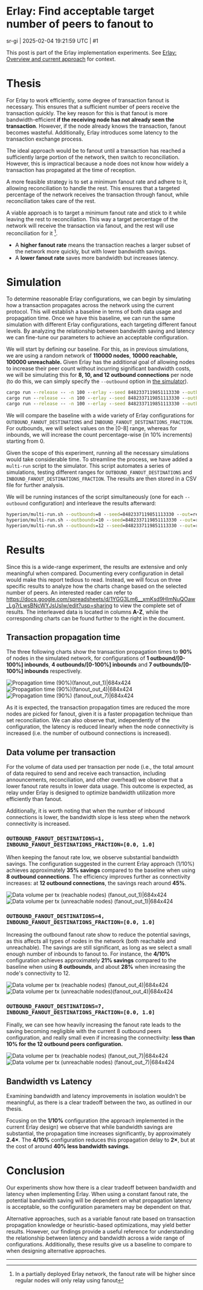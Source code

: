 # Erlay: Find acceptable target number of peers to fanout to

sr-gi | 2025-02-04 19:21:59 UTC | #1

This post is part of the Erlay implementation experiments. See [Erlay: Overview and current approach](https://delvingbitcoin.org/t/erlay-overview-and-current-approach/1415) for context.

# Thesis

For Erlay to work efficiently, some degree of transaction fanout is necessary. This ensures that a sufficient number of peers receive the transaction quickly. The key reason for this is that fanout is more bandwidth-efficient **if the receiving node has not already seen the transaction**. However, if the node already knows the transaction, fanout becomes wasteful. Additionally, Erlay introduces some latency to the transaction exchange process.

The ideal approach would be to fanout until a transaction has reached a sufficiently large portion of the network, then switch to reconciliation. However, this is impractical because a node does not know how widely a transaction has propagated at the time of reception.

A more feasible strategy is to set a minimum fanout rate and adhere to it, allowing reconciliation to handle the rest. This ensures that a targeted percentage of the network receives the transaction through fanout, while reconciliation takes care of the rest.

A viable approach is to target a minimum fanout rate and stick to it while leaving the rest to reconciliation. This way a target percentage of the network will receive the transaction via fanout, and the rest will use reconciliation for it [^1]. 

- A **higher fanout rate** means the transaction reaches a larger subset of the network more quickly, but with lower bandwidth savings.
- A **lower fanout rate** saves more bandwidth but increases latency.

# Simulation

To determine reasonable Erlay configurations, we can begin by simulating how a transaction propagates across the network using the current protocol. This will establish a baseline in terms of both data usage and propagation time. Once we have this baseline, we can run the same simulation with different Erlay configurations, each targeting different fanout levels. By analyzing the relationship between bandwidth saving and latency we can fine-tune our parameters to achieve an acceptable configuration.

We will start by defining our baseline. For this, as in previous simulations, we are using a random network of **110000 nodes**, **10000 reachable, 100000 unreachable.** Given Erlay has the additional goal of allowing nodes to increase their peer count without incurring significant bandwidth costs, we will be simulating this for **8, 10, and 12 outbound connections** per node (to do this, we can simply specify the `--outbound` option in [the simulator](https://delvingbitcoin.org/t/hyperion-a-discrete-time-network-event-simulator-for-bitcoin-core/1042)).

```cmd
cargo run --release -- -n 100 --erlay --seed 8482337119851113330 --outbound 8
cargo run --release -- -n 100 --erlay --seed 8482337119851113330 --outbound 10
cargo run --release -- -n 100 --erlay --seed 8482337119851113330 --outbound 12
```

We will compare the baseline with a wide variety of Erlay configurations for `OUTBOUND_FANOUT_DESTINATIONS` and `INBOUND_FANOUT_DESTINATIONS_FRACTION`. For outbounds, we will select values on the [0-8] range, whereas for inbounds, we will increase the count percentage-wise (in 10% increments) starting from 0. 

Given the scope of this experiment, running all the necessary simulations would take considerable time. To streamline the process, we have added a `multi-run` script to the simulator. This script automates a series of simulations, testing different ranges for `OUTBOUND_FANOUT_DESTINATIONS` and `INBOUND_FANOUT_DESTINATIONS_FRACTION`. The results are then stored in a CSV file for further analysis.

We will be running instances of the script simultaneously (one for each `--outbound` configuration) and interleave the results afterward:

```cmd
hyperion/multi-run.sh --outbounds=8 --seed=8482337119851113330 --out=result_8.csv
hyperion/multi-run.sh --outbounds=10 --seed=8482337119851113330 --out=result_10.csv
hyperion/multi-run.sh --outbounds=12 --seed=8482337119851113330 --out=result_12.csv
```

# Results

Since this is a wide-range experiment, the results are extensive and only meaningful when compared. Documenting every configuration in detail would make this report tedious to read. Instead, we will focus on three specific results to analyze how the charts change based on the selected number of peers. An interested reader can refer to https://docs.google.com/spreadsheets/d/1YGG3Lm6__xmKsd9HlmNuQOaw_Lg7rLwsBNcWYJsUsIw/edit?usp=sharing to view the complete set of results. The interleaved data is located in columns **A-Z**, while the corresponding charts can be found further to the right in the document.

## Transaction propagation time

The three following charts show the transaction propagation times to **90%** of nodes in the simulated network, for configurations of **1 outbound/[0-100%] inbounds**, **4 outbounds/[0-100%] inbounds** and **7 outbounds/[0-100%] inbounds** respectively.

![Propagation time (90%)(fanout_out_1)|684x424](upload://yKQrw2MLaBeDae5Vdim4gzRFJPt.png)
![Propagation time (90%)(fanout_out_4)|684x424](upload://mZvOpYGZExURoWvYK1ziolE5xTu.png)
![Propagation time (90%) (fanout_out_7)|684x424](upload://w7oioyCLYy6WgTkYzDac79lCGaN.png)

As it is expected, the transaction propagation times are reduced the more nodes are picked for fanout, given it is a faster propagation technique than set reconciliation. We can also observe that, independently of the configuration, the latency is reduced linearly when the node connectivity is increased (i.e. the number of outbound connections is increased).

## Data volume per transaction

For the volume of data used per transaction per node (i.e., the total amount of data required to send and receive each transaction, including announcements, reconciliation, and other overhead) we observe that a lower fanout rate results in lower data usage. This outcome is expected, as relay under Erlay is designed to optimize bandwidth utilization more efficiently than fanout.

Additionally, it is worth noting that when the number of inbound connections is lower, the bandwidth slope is less steep when the network connectivity is increased.

###  `OUTBOUND_FANOUT_DESTINATIONS=1, INBOUND_FANOUT_DESTINATIONS_FRACTION=[0.0, 1.0]`

When keeping the fanout rate low, we observe substantial bandwidth savings. The configuration suggested in the current Erlay approach (1/10%) achieves approximately **35% savings** compared to the baseline when using **8 outbound connections**. The efficiency improves further as connectivity increases: at **12 outbound connections**, the savings reach around **45%**.

![Data volume per tx (reachable nodes) (fanout_out_1)|684x424](upload://rW9osK8Q2z6e5KaKmvucqFZJaZt.png)
![Data volume per tx (unreachable nodes) (fanout_out_1)|684x424](upload://zI1GTOd0Bf9vQ9aDgPtK6Jk55vy.png)

### `OUTBOUND_FANOUT_DESTINATIONS=4, INBOUND_FANOUT_DESTINATIONS_FRACTION=[0.0, 1.0]`

Increasing the outbound fanout rate show to reduce the potential savings, as this affects all types of nodes in the network (both reachable and unreachable). The savings are still significant, as long as we select a small enough number of inbounds to fanout to. For instance, the **4/10%** configuration achieves approximately **21% savings** compared to the baseline when using **8 outbounds**, and about **28%** when increasing the node's connectivity to 12.

![Data volume per tx (reachable nodes) (fanout_out_4)|684x424](upload://v6RLTht0YXvyzJbMBKrx2w4WGSX.png)
![Data volume per tx (unreachable nodes)(fanout_out_4)|684x424](upload://qAnci9U8iVX2qXpCrO6r7Po1xB2.png)

### `OUTBOUND_FANOUT_DESTINATIONS=7, INBOUND_FANOUT_DESTINATIONS_FRACTION=[0.0, 1.0]`

Finally, we can see how heavily increasing the fanout rate leads to the saving becoming negligible with the current 8 outbound peers configuration, and really small even if increasing the connectivity: **less than 10% for the 12 outbound peers configuration.**

![Data volume per tx (reachable nodes) (fanout_out_7)|684x424](upload://lEhcmqeOVxJUg1KQE8QsPqpfU2W.png)
![Data volume per tx (unreachable nodes) (fanout_out_7)|684x424](upload://2MsKQ7pnHoogNdMypjbu7IjM3LK.png)

## Bandwidth vs Latency

Examining bandwidth and latency improvements in isolation wouldn’t be meaningful, as there is a clear tradeoff between the two, as outlined in our thesis.

Focusing on the **1/10%** configuration (the approach implemented in the current Erlay design) we observe that while bandwidth savings are substantial, the propagation time increases significantly, by approximately **2.4×**. The **4/10%** configuration reduces this propagation delay to **2×**, but at the cost of around **40% less bandwidth savings**.

# Conclusion

Our experiments show how there is a clear tradeoff between bandwidth and latency when implementing Erlay. When using a constant fanout rate, the potential bandwidth saving will be dependent on what propagation latency is acceptable, so the configuration parameters may be dependent on that. 

Alternative approaches, such as a variable fanout rate based on transaction propagation knowledge or heuristic-based optimizations, may yield better results. However, our findings provide a useful reference for understanding the relationship between latency and bandwidth across a wide range of configurations. Additionally, these results give us a baseline to compare to when designing alternative approaches.



[^1]: In a partially deployed Erlay network, the fanout rate will be higher since regular nodes will only relay using fanout

-------------------------

